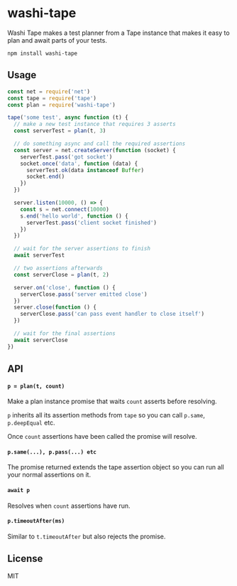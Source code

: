 # washi-tape

Washi Tape makes a test planner from a Tape instance that makes it easy to plan and await parts of your tests.

```
npm install washi-tape
```

## Usage

``` js
const net = require('net')
const tape = require('tape')
const plan = require('washi-tape')

tape('some test', async function (t) {
  // make a new test instance that requires 3 asserts
  const serverTest = plan(t, 3)

  // do something async and call the required assertions
  const server = net.createServer(function (socket) {
    serverTest.pass('got socket')
    socket.once('data', function (data) {
      serverTest.ok(data instanceof Buffer)
      socket.end()
    })
  })

  server.listen(10000, () => {
    const s = net.connect(10000)
    s.end('hello world', function () {
      serverTest.pass('client socket finished')
    })
  })

  // wait for the server assertions to finish
  await serverTest

  // two assertions afterwards
  const serverClose = plan(t, 2)

  server.on('close', function () {
    serverClose.pass('server emitted close')
  })
  server.close(function () {
    serverClose.pass('can pass event handler to close itself')
  })

  // wait for the final assertions
  await serverClose
})
```

## API

#### `p = plan(t, count)`

Make a plan instance promise that waits `count` asserts before resolving.

`p` inherits all its assertion methods from `tape` so you can call `p.same`, `p.deepEqual` etc.

Once `count` assertions have been called the promise will resolve.

#### `p.same(...), p.pass(...) etc`

The promise returned extends the tape assertion object so you can run all your normal assertions on it.

#### `await p`

Resolves when `count` assertions have run.

#### `p.timeoutAfter(ms)`

Similar to `t.timeoutAfter` but also rejects the promise.

## License

MIT
